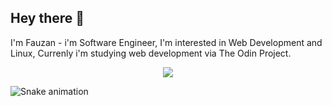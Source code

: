## Hey there 👋
I'm Fauzan - i'm Software Engineer, I'm interested in Web Development and Linux, Currenly i'm studying web development via The Odin Project.

<p align="center">
  <a href="https://skillicons.dev">
    <img src="https://skillicons.dev/icons?i=linux,mint,neovim,docker,ruby,bash,js,html,css"/>
  </a>
</p>

![Snake animation](https://raw.githubusercontent.com/{jojodm997}/{jojodm997}/output/github-contribution-grid-snake-dark.svg)
